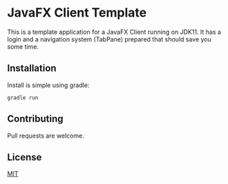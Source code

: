 # JavaFX Client Template

This is a template application for a JavaFX Client running on JDK11.
It has a login and a navigation system (TabPane) prepared that should save you some time.

## Installation

Install is simple using gradle:

```
gradle run
```

## Contributing
Pull requests are welcome.

## License
[MIT](https://choosealicense.com/licenses/mit/)